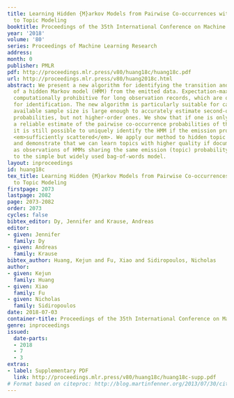 ```yaml
---
title: Learning Hidden {M}arkov Models from Pairwise Co-occurrences with Application
  to Topic Modeling
booktitle: Proceedings of the 35th International Conference on Machine Learning
year: '2018'
volume: '80'
series: Proceedings of Machine Learning Research
address: 
month: 0
publisher: PMLR
pdf: http://proceedings.mlr.press/v80/huang18c/huang18c.pdf
url: http://proceedings.mlr.press/v80/huang2018c.html
abstract: We present a new algorithm for identifying the transition and emission probabilities
  of a hidden Markov model (HMM) from the emitted data. Expectation-maximization becomes
  computationally prohibitive for long observation records, which are often required
  for identification. The new algorithm is particularly suitable for cases where the
  available sample size is large enough to accurately estimate second-order output
  probabilities, but not higher-order ones. We show that if one is only able to obtain
  a reliable estimate of the pairwise co-occurrence probabilities of the emissions,
  it is still possible to uniquely identify the HMM if the emission probability is
  <em>sufficiently scattered</em>. We apply our method to hidden topic Markov modeling,
  and demonstrate that we can learn topics with higher quality if documents are modeled
  as observations of HMMs sharing the same emission (topic) probability, compared
  to the simple but widely used bag-of-words model.
layout: inproceedings
id: huang18c
tex_title: Learning Hidden {M}arkov Models from Pairwise Co-occurrences with Application
  to Topic Modeling
firstpage: 2073
lastpage: 2082
page: 2073-2082
order: 2073
cycles: false
bibtex_editor: Dy, Jennifer and Krause, Andreas
editor:
- given: Jennifer
  family: Dy
- given: Andreas
  family: Krause
bibtex_author: Huang, Kejun and Fu, Xiao and Sidiropoulos, Nicholas
author:
- given: Kejun
  family: Huang
- given: Xiao
  family: Fu
- given: Nicholas
  family: Sidiropoulos
date: 2018-07-03
container-title: Proceedings of the 35th International Conference on Machine Learning
genre: inproceedings
issued:
  date-parts:
  - 2018
  - 7
  - 3
extras:
- label: Supplementary PDF
  link: http://proceedings.mlr.press/v80/huang18c/huang18c-supp.pdf
# Format based on citeproc: http://blog.martinfenner.org/2013/07/30/citeproc-yaml-for-bibliographies/
---
```

